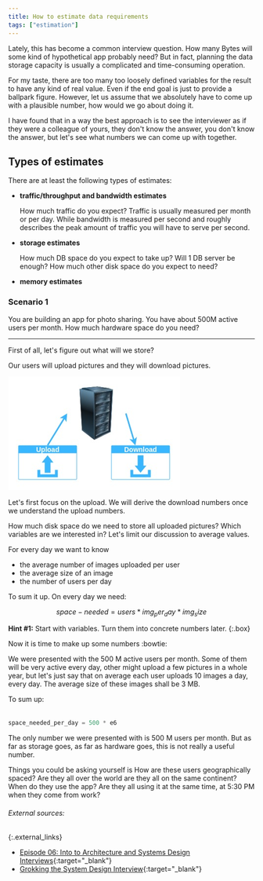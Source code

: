```yaml
---
title: How to estimate data requirements
tags: ["estimation"]
---
```


Lately, this has become a common interview question. How many Bytes will some kind of hypothetical app probably need? But in fact, planning the data storage capacity is usually a complicated and time-consuming operation.

For my taste, there are too many too loosely defined variables for the result to have any kind of real value. Even if the end goal is just to provide a ballpark figure. However, let us assume that we absolutely have to come up with a plausible number, how would we go about doing it.

I have found that in a way the best approach is to see the interviewer as if they were a colleague of yours, they don't know the answer, you don't know the answer, but let's see what numbers we can come up with together.

## Types of estimates

There are at least the following types of estimates:
- **traffic/throughput and bandwidth estimates**
  
  How much traffic do you expect? Traffic is usually measured per month or per day. While bandwidth is measured per second and roughly describes the peak amount of traffic you will have to serve per second.
 
- **storage estimates**

  How much DB space do you expect to take up? Will 1 DB server be enough? How much other disk space do you expect to need?

- **memory estimates**



### Scenario 1

You are building an app for photo sharing. You have about 500M active users per month. How much hardware space do you need?

---

First of all, let's figure out what will we store? 

Our users will upload pictures and they will download pictures. 

![Uploads-and-downloads](/assets/estimates-upload-download.jpg)

Let's first focus on the upload. We will derive the download numbers once we understand the upload numbers.

How much disk space do we need to store all uploaded pictures? Which variables are we interested in? Let's limit our discussion to average values. 

For every day we want to know
- the average number of images uploaded per user
- the average size of an image
- the number of users per day

To sum it up. On every day we need:

$$ space-needed = users * img_per_day * img_size$$

**Hint #1:** Start with variables. Turn them into concrete numbers later.
{:.box}

Now it is time to make up some numbers :bowtie:

We were presented with the 500 M active users per month. Some of them will be very active every day, other might upload a few pictures in a whole year, but let's just say that on average each user uploads 10 images a day, every day. The average size of these images shall be 3 MB.

To sum up:
```python

space_needed_per_day = 500 * e6
```







The only number we were presented with is 500 M users per month. But as far as storage goes, as far as hardware goes, this is not really a useful number. 

Things you could be asking yourself is How are these users geographically spaced? Are they all over the world are they all on the same continent? When do they use the app? Are they all using it at the same time, at 5:30 PM when they come from work?




###### External sources:
{:.external_links}

- [Episode 06: Into to Architecture and Systems Design Interviews](https://www.youtube.com/watch?v=ZgdS0EUmn70){:target="_blank"}
- [Grokking the System Design Interview](https://www.educative.io/collection/5668639101419520/5649050225344512){:target="_blank"}


